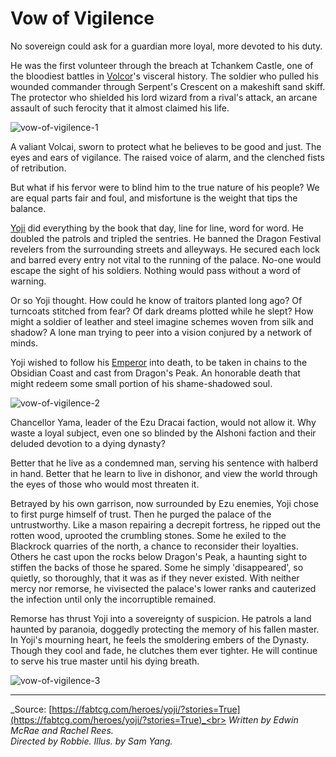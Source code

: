 # Vow of Vigilence

No sovereign could ask for a guardian more loyal, more devoted to his duty.

He was the first volunteer through the breach at Tchankem Castle, one of the bloodiest battles in [Volcor](https://legendarystories.net/world-of-rathe/volcor/volcor.html)'s visceral history. The soldier who pulled his wounded commander through Serpent's Crescent on a makeshift sand skiff. The protector who shielded his lord wizard from a rival's attack, an arcane assault of such ferocity that it almost claimed his life.

<img src="https://media.githubusercontent.com/media/nathaneastwood/fablore/main/src/main-story/09-dynasty/media/vow-of-vigilence-1.webp" alt="vow-of-vigilence-1" class="center">

A valiant Volcai, sworn to protect what he believes to be good and just. The eyes and ears of vigilance. The raised voice of alarm, and the clenched fists of retribution.

But what if his fervor were to blind him to the true nature of his people? We are equal parts fair and foul, and misfortune is the weight that tips the balance.

[Yoji](https://legendarystories.net/heroes-of-rathe/yoji-royal-protector-about.html) did everything by the book that day, line for line, word for word. He doubled the patrols and tripled the sentries. He banned the Dragon Festival revelers from the surrounding streets and alleyways. He secured each lock and barred every entry not vital to the running of the palace. No-one would escape the sight of his soldiers. Nothing would pass without a word of warning.

Or so Yoji thought. How could he know of traitors planted long ago? Of turncoats stitched from fear? Of dark dreams plotted while he slept? How might a soldier of leather and steel imagine schemes woven from silk and shadow? A lone man trying to peer into a vision conjured by a network of minds.

Yoji wished to follow his [Emperor](https://legendarystories.net/heroes-of-rathe/emperor-about.html) into death, to be taken in chains to the Obsidian Coast and cast from Dragon's Peak. An honorable death that might redeem some small portion of his shame-shadowed soul.

<img src="https://media.githubusercontent.com/media/nathaneastwood/fablore/main/src/main-story/09-dynasty/media/vow-of-vigilence-2.webp" alt="vow-of-vigilence-2" class="center">

Chancellor Yama, leader of the Ezu Dracai faction, would not allow it. Why waste a loyal subject, even one so blinded by the Alshoni faction and their deluded devotion to a dying dynasty?

Better that he live as a condemned man, serving his sentence with halberd in hand. Better that he learn to live in dishonor, and view the world through the eyes of those who would most threaten it.

Betrayed by his own garrison, now surrounded by Ezu enemies, Yoji chose to first purge himself of trust. Then he purged the palace of the untrustworthy. Like a mason repairing a decrepit fortress, he ripped out the rotten wood, uprooted the crumbling stones. Some he exiled to the Blackrock quarries of the north, a chance to reconsider their loyalties. Others he cast upon the rocks below Dragon's Peak, a haunting sight to stiffen the backs of those he spared. Some he simply 'disappeared', so quietly, so thoroughly, that it was as if they never existed. With neither mercy nor remorse, he vivisected the palace's lower ranks and cauterized the infection until only the incorruptible remained.

Remorse has thrust Yoji into a sovereignty of suspicion. He patrols a land haunted by paranoia, doggedly protecting the memory of his fallen master. In Yoji's mourning heart, he feels the smoldering embers of the Dynasty. Though they cool and fade, he clutches them ever tighter. He will continue to serve his true master until his dying breath.

<img src="https://media.githubusercontent.com/media/nathaneastwood/fablore/main/src/main-story/09-dynasty/media/vow-of-vigilence-3.webp" alt="vow-of-vigilence-3" class="center">

---

_Source: [https://fabtcg.com/heroes/yoji/?stories=True](https://fabtcg.com/heroes/yoji/?stories=True)_<br>
_Written by Edwin McRae and Rachel Rees._<br>
_Directed by Robbie. Illus. by Sam Yang._
